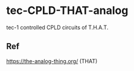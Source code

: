 # tec-CPLD-THAT-analog
tec-1 controlled CPLD circuits of T.H.A.T.


## Ref
https://the-analog-thing.org/  (THAT)
